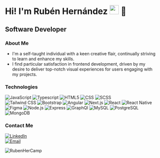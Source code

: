 <h1>Hi! I'm Rubén Hernández <img src="https://raw.githubusercontent.com/iampavangandhi/iampavangandhi/master/gifs/Hi.gif" width="30px"> 🚀</h1>
<h2>Software Developer</h2>

### About Me
- I'm a self-taught individual with a keen creative flair, continually striving to learn and enhance my skills.
- I find particular satisfaction in frontend development, driven by my desire to deliver top-notch visual experiences for users engaging with my projects.

### Technologies
  ![JavaScript](https://img.shields.io/badge/-JavaScript-333333?style=flat&logo=javascript)
  ![Typescript](https://img.shields.io/badge/-Typescript-333333?style=flat&logo=typescript)
  ![HTML5](https://img.shields.io/badge/-HTML5-333333?style=flat&logo=HTML5)
  ![CSS](https://img.shields.io/badge/-CSS-333333?style=flat&logo=CSS3&logoColor=1572B6)
  ![SCSS](https://img.shields.io/badge/-SCSS-333333?style=flat&logo=SASS&logoColor=CE6B9E)
  <br/>
  ![Tailwind CSS](https://img.shields.io/badge/-Tailwind&nbsp;CSS-333333?style=flat&logo=tailwindcss)
  ![Bootstrap](https://img.shields.io/badge/-Bootstrap-333333?style=flat&logo=bootstrap)
  ![Angular](https://img.shields.io/badge/-Angular-333333?style=flat&logo=angular)
  ![Next.js](https://img.shields.io/badge/-Next.js-333333?style=flat&logo=nextdotjs)
  ![React](https://img.shields.io/badge/-React-333333?style=flat&logo=react)
  ![React Native](https://img.shields.io/badge/-React&nbsp;Native-333333?style=flat&logo=react)
  <br/>
  ![Figma](https://img.shields.io/badge/-Figma-333333?style=flat&logo=figma)
  ![Node.js](https://img.shields.io/badge/-Node.js-333333?style=flat&logo=node.js)
  ![Express](https://img.shields.io/badge/-Express-333333?style=flat&logo=express)
  ![GraphQl](https://img.shields.io/badge/-GraphQl-333333?style=flat&logo=graphql)
  ![MySQL](https://img.shields.io/badge/-MySQL-333333?style=flat&logo=mysql)
  ![PostgreSQL](https://img.shields.io/badge/-PostgreSQL-333333?style=flat&logo=postgresql)
  ![MongoDB](https://img.shields.io/badge/-MongoDB-333333?style=flat&logo=MongoDB)

### Contact Me
<a href="https://www.linkedin.com/in/ruben-hernandez-campos-dev/"><img alt="LinkedIn" src="https://img.shields.io/badge/LinkedIn-rubenhernandezcamposdev-blue?style=flat-square&logo=linkedin"></a>
 <br/>
<a href="mailto:rubenhernandezdev@gmail.com"><img alt="Email" src="https://img.shields.io/badge/Gmail-rubenhernandezdev@gmail.com-blue?style=flat-square&logo=gmail"></a>  
<p align="left"><img src="https://komarev.com/ghpvc/?username=RubenHerCamp&label=Profile%20views&color=0e75b6&style=flat" alt="RubenHerCamp" /></p>
